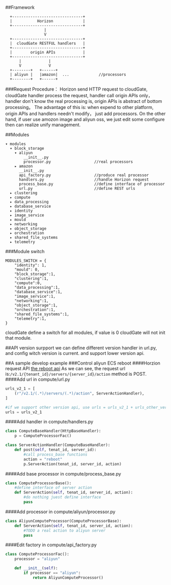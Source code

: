 ##Framework
```
  +-------------------------------+
  |           Horizon             |
  +-------------------------------+
                 |
                 V
  +-------------------------------+
  |  cloudGate RESTFUL handlers   |
  +-------------------------------+
  |        origin APIs            |
  +-------------------------------+
      |            |
      V            V
  +--------+   +------+
  | aliyun |   |amazon|  ...             //processors
  +--------+   +------+
```
###Request Procedure：
Horizon send HTTP request to cloudGate, cloudGate handler process the request,
handler call origin APIs only，handler don't know the real processing is, 
origin APIs is abstract of bottom processing。
The advantage of this is: when expend to other platform, origin APIs and handlers needn't modify，
 just add processors. 
On the other hand, if user use amozon image and aliyun oss, we just edit some configure then can 
realize unify management. 

##Modules
```
▾ modules
  ▾ block_storage
    ▾ aliyun
        __init__.py
        processor.py                   //real processors
    ▸ amazon
      __init__.py
      api_factory.py                   //produce real processor
      handlers.py                      //handle Horizon request
      process_base.py                  //define interface of processor
      url.py                           //define REST urls
  ▸ clustering
  ▸ compute
  ▸ data_processing
  ▸ database_service
  ▸ identity
  ▸ image_service
  ▸ mould
  ▸ networking
  ▸ object_storage
  ▸ orchestration
  ▸ shared_file_systems
  ▸ telemetry
```
###Module switch
```
MODULES_SWITCH = {
    "identity": 1,
    "mould": 0,
    "block_storage":1,
    "clustering":1,
    "compute":0,
    "data_processing":1,
    "database_service":1,
    "image_service":1,
    "networking":1,
    "object_storage":1,
    "orchestration":1,
    "shared_file_systems":1,
    "telemetry":1,
}
```
cloudGate define a switch for all modules, if value is 0 cloudGate will not init that module.

##API version surpport
we can define different version handler in url.py, and config witch version is current. 
and support lower version api. 

##A sample develop example
###Control aliyun ECS reboot
####Horzion request API
[the reboot api](http://developer.openstack.org/api-ref-compute-v2.1.html#reboot)
As we can see, the request url is:`/v2.1/{tenant_id}/servers/{server_id}/action` method is POST.
####Add url in compute/url.py
```python
urls_v2_1 = [
    (r"/v2.1/(.*)/servers/(.*)/action", ServerActionHandler),
]

#if we support other version api, use urls = urls_v2_1 + urls_other_version
urls = urls_v2_1
```
####Add handler in compute/handlers.py
```python
class ComputeBaseHandler(HttpBaseHandler):
    p = ComputeProcessorFac()

class ServerActionHandler(ComputeBaseHandler):
    def post(self, tenat_id, server_id):
        #call process_base functions
        action = "reboot"
        p.ServerAction(tenat_id, server_id, action)
```
####Add base processor in compute/process_base.py
```python
class ComputeProcessorBase():
    #define interface of server action
    def ServerAction(self, tenat_id, server_id, action):
        #do nothing juest define interface
        pass
```
####Add processor in compute/aliyun/processor.py
```python
class AliyunComputeProcessor(ComputeProcessorBase):
    def ServerAction(self, tenat_id, server_id, action):
        #TODO a real action to aliyun server
        pass
```
####Edit factory in compute/api_factory.py
```python
class ComputeProcessorFac():
    processor = "aliyun"

    def __init__(self):
        if processor == "aliyun":
            return AliyunComputeProcessor()
```
